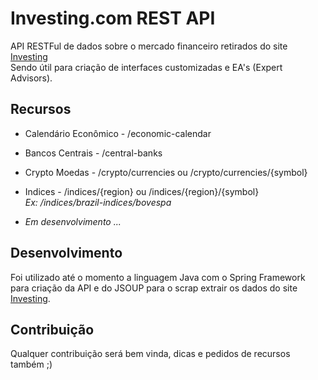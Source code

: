 # Investing.com REST API

API RESTFul de dados sobre o mercado financeiro retirados do site
[Investing](https://www.investing.com/ "Investing")
<br>Sendo útil para criação de interfaces customizadas e EA's (Expert Advisors).

## Recursos

- Calendário Econômico - /economic-calendar
- Bancos Centrais - /central-banks
- Crypto Moedas - /crypto/currencies ou /crypto/currencies/{symbol}
- Indices - /indices/{region} ou /indices/{region}/{symbol}
<br><i>Ex: /indices/brazil-indices/bovespa</i>

- <i>Em desenvolvimento ...</i>

## Desenvolvimento

Foi utilizado até o momento a linguagem Java com o Spring Framework para criação da API e do JSOUP para o scrap extrair os dados do site [Investing](https://www.investing.com/ "Investing").

## Contribuição
Qualquer contribuição será bem vinda, dicas e pedidos de recursos também ;) 
